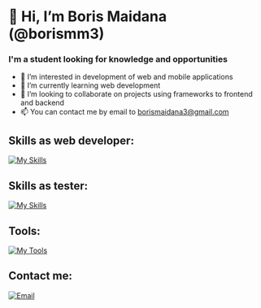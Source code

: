 # 👋 Hi, I’m Boris Maidana (@borismm3)
### I'm a student looking for knowledge and opportunities
- 👀 I’m interested in development of web and mobile applications
- 🌱 I’m currently learning web development
- 💞️ I’m looking to collaborate on projects using frameworks to frontend and backend
- 📫 You can contact me by email to borismaidana3@gmail.com

## Skills as web developer:
[![My Skills](https://skillicons.dev/icons?i=js,html,css,angular,react,spring,androidstudio,java,cs,py)](https://skillicons.dev)

## Skills as tester:
[![My Skills](https://skillicons.dev/icons?i=selenium,jenkins,postman,gherkin)](https://skillicons.dev)

## Tools:
[![My Tools](https://skillicons.dev/icons?i=vscode,visualstudio,idea)](https://skillicons.dev)

## Contact me:
[![Email](https://img.shields.io/badge/borismaidana3@gmail.com-my_personal_email-D14836?style=for-the-badge&logo=gmail&logoColor=white&labelColor=101010)](mailto:borismaidana3@gmail.com)





<!---
borismm3/borismm3 is a ✨ special ✨ repository because its `README.md` (this file) appears on your GitHub profile.
You can click the Preview link to take a look at your changes.
--->
